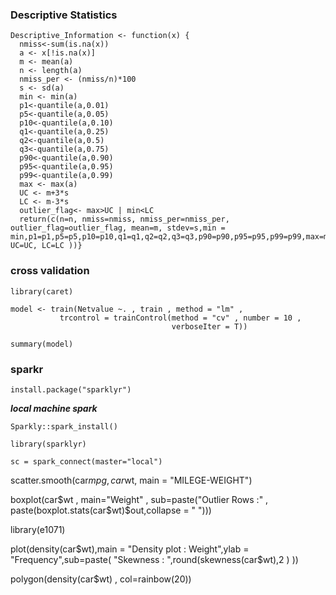    ### Descriptive Statistics

    Descriptive_Information <- function(x) {
      nmiss<-sum(is.na(x))
      a <- x[!is.na(x)]
      m <- mean(a)
      n <- length(a)
      nmiss_per <- (nmiss/n)*100
      s <- sd(a)
      min <- min(a)
      p1<-quantile(a,0.01)
      p5<-quantile(a,0.05)
      p10<-quantile(a,0.10)
      q1<-quantile(a,0.25)
      q2<-quantile(a,0.5)
      q3<-quantile(a,0.75)
      p90<-quantile(a,0.90)
      p95<-quantile(a,0.95)
      p99<-quantile(a,0.99)
      max <- max(a)
      UC <- m+3*s
      LC <- m-3*s
      outlier_flag<- max>UC | min<LC
      return(c(n=n, nmiss=nmiss, nmiss_per=nmiss_per, outlier_flag=outlier_flag, mean=m, stdev=s,min = min,p1=p1,p5=p5,p10=p10,q1=q1,q2=q2,q3=q3,p90=p90,p95=p95,p99=p99,max=max, UC=UC, LC=LC ))}

   ### cross validation
    library(caret)

    model <- train(Netvalue ~. , train , method = "lm" , 
               trcontrol = trainControl(method = "cv" , number = 10 ,
                                        verboseIter = T))

    summary(model)

   ### sparkr

    install.package("sparklyr")
    
   __*local machine spark*__

    Sparkly::spark_install() 

    library(sparklyr)

    sc = spark_connect(master="local")


scatter.smooth(car$mpg,car$wt, main = "MILEGE-WEIGHT")

boxplot(car$wt , main="Weight" , sub=paste("Outlier Rows :" , paste(boxplot.stats(car$wt)$out,collapse = " ")))

library(e1071)

plot(density(car$wt),main = "Density plot : Weight",ylab = "Frequency",sub=paste(
  "Skewness : ",round(skewness(car$wt),2 )  ))

polygon(density(car$wt) , col=rainbow(20))
